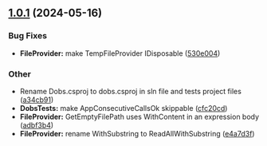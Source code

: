 

<a name="1.0.1"></a>
## [1.0.1](https://www.github.com/PRBorges/dobs/releases/tag/v1.0.1) (2024-05-16)

### Bug Fixes

* **FileProvider:** make TempFileProvider IDisposable ([530e004](https://www.github.com/PRBorges/dobs/commit/530e0043f247d923f6f4be332f2669c527aa7d48))

### Other

* Rename Dobs.csproj to dobs.csproj in sln file and tests project files ([a34cb91](https://www.github.com/PRBorges/dobs/commit/a34cb91ba811bfae4a4452cec586f6a32d174a6c))
* **DobsTests:** make AppConsecutiveCallsOk skippable ([cfc20cd](https://www.github.com/PRBorges/dobs/commit/cfc20cd6563f3b7a67017cfd3812dd7b23c0c09e))
* **FileProvider:** GetEmptyFilePath uses WithContent in an expression body ([adbf3b4](https://www.github.com/PRBorges/dobs/commit/adbf3b49740aefaf52d37171b2ea71e1e64b8e47))
* **FileProvider:** rename WithSubstring to ReadAllWithSubstring ([e4a7d3f](https://www.github.com/PRBorges/dobs/commit/e4a7d3ffd11ffe0876b38fed735e57e9b3a64023))

